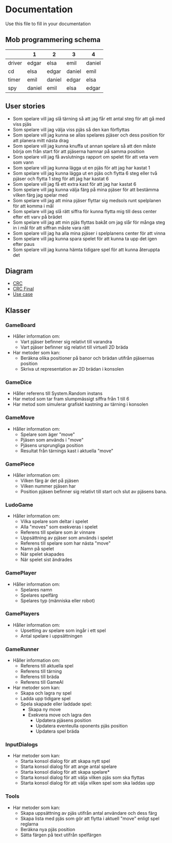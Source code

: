 # Documentation

Use this file to fill in your documentation
## Mob programmering schema
|   |  1 |  2 | 3  |  4 |
|---|---|---|---|---|
| driver  | edgar  | elsa  | emil  |  daniel |
| cd  |  elsa |  edgar |  daniel |  emil |
| timer  | emil  | daniel  | edgar  | elsa  |
| spy  | daniel  | emil  | elsa  |  edgar |


## User stories
* Som spelare vill jag slå tärning så att jag får ett antal steg för att gå med viss pjäs
* Som spelare vill jag välja viss pjäs så den kan förflyttas
* Som spelare vill jag kunna se allas spelares pjäser och dess position för att planera mitt nästa drag
* Som spelare vill jag kunna knuffa ut annan spelare så att den måste börja om från start för att pjäserna hamnar på samma position
* Som spelare vill jag få avslutnings rapport om spelet för att veta vem som vann
* Som spelare vill jag kunna lägga ut en pjäs för att jag har kastat 1
* Som spelare vill jag kunna lägga ut en pjäs och flytta 6 steg eller två pjäser och flytta 1 steg för att jag har kastat 6
* Som spelare vill jag få ett extra kast för att jag har kastat 6
* Som spelare vill jag kunna välja färg på mina pjäser för att bestämma vilken färg jag spelar med
* Som spelare vill jag att mina pjäser flyttar sig medsols runt spelplanen för att komma i mål
* Som spelare vill jag slå rätt siffra för kunna flytta mig till dess center efter ett varv på brädet
* Som spelare vill jag att min pjäs flyttas bakåt om jag slår för många steg in i mål för att siffran  måste vara rätt
* Som spelare vill jag ha alla mina pjäser i spelplanens center för att vinna
* Som spelare vill jag kunna spara spelet för att kunna ta upp det igen efter paus
* Som spelare vill jag kunna hämta tidigare spel för att kunna återuppta det

## Diagram
* <a href="https://viewer.diagrams.net/?highlight=0000ff&edit=_blank&layers=1&nav=1&title=CRCDiagram.drawio#Uhttps%3A%2F%2Fraw.githack.com%2FPGVSNH20%2Fludo-game-ludo1%2Fmain%2FDocumentation%2FCRCDiagram.drawio">CRC</a>
* <a href="https://viewer.diagrams.net/?highlight=0000ff&edit=_blank&layers=1&nav=1&title=CRCDiagram.drawio#Uhttps%3A%2F%2Fraw.githack.com%2FPGVSNH20%2Fludo-game-ludo1%2Fmain%2FDocumentation%2FCRCDiagram_final.drawio">CRC Final</a>
* <a href="https://viewer.diagrams.net/?highlight=0000ff&edit=_blank&layers=1&nav=1&title=CRCDiagram.drawio#Uhttps%3A%2F%2Fraw.githack.com%2FPGVSNH20%2Fludo-game-ludo1%2Fmain%2FDocumentation%2FUseCaseDiagram.drawio">Use case</a>

## Klasser
### GameBoard
* Håller information om:
  * Vart pjäser befinner sig relativt till varandra
  * Vart pjäser befinner sig relativt till virtuell 2D bräda
* Har metoder som kan:
  * Beräkna olika positioner på banor och brädan utifrån pjäsernas position
  * Skriva ut representation av 2D brädan i konsolen
### GameDice
* Håller referens till System.Random instans
* Har metod som tar fram slumpmässigt siffra från 1 till 6
* Har metod som simulerar grafiskt kastning av tärning i konsolen
### GameMove
* Håller information om:
  * Spelare som äger "move"
  * Pjäsen som används i "move"
  * Pjäsens ursprungliga position
  * Resultat från tärnings kast i aktuella "move"
### GamePiece
* Håller information om:
  * Vilken färg är det på pjäsen
  * Vilken nummer pjäsen har
  * Position pjäsen befinner sig relativt till start och slut av pjäsens bana.
### LudoGame
* Håller information om:
  * Vilka spelare som deltar i spelet
  * Alla "moves" som exekveras i spelet
  * Referens till spelare som är vinnare
  * Uppsättning av pjäser som används i spelet
  * Referens till spelare som har nästa "move"
  * Namn på spelet
  * När spelet skapades
  * När spelet sist ändrades
### GamePlayer
* Håller information om:
  * Spelares namn
  * Spelares spelfärg
  * Spelares typ (människa eller robot)
### GamePlayers
* Håller information om:
  * Upsetting av spelare som ingår i ett spel
  * Antal spelare i uppsättningen
### GameRunner
* Håller information om:
  * Referens till aktuella spel
  * Referens till tärning
  * Referens till bräda
  * Referens till GameAI
* Har metoder som kan:
  * Skapa och lagra ny spel
  * Ladda upp tidigare spel
  * Spela skapade eller laddade spel:
    * Skapa ny move
    * Exekvera move och lagra den
      * Updatera pjäsens position
      * Updatera eventeulla oponents pjäs position
      * Updatera spel bräda 
### InputDialogs
* Har metoder som kan:
  * Starta konsol dialog för att skapa nytt spel
  * Starta konsol dialog för att ange antal spelare
  * Starta konsol dialog för att skapa spelare*
  * Starta konsol dialog för att välja vilken pjäs som ska flyttas
  * Starta konsol dialog för att välja vilken spel som ska laddas upp
### Tools
* Har metoder som kan:
  * Skapa uppsättning av pjäs utifrån antal användare och dess färg
  * Skapa lista med pjäs som gör att flytta i aktuell "move" enligt spel reglarna
  * Beräkna nya pjäs position
  * Sätta färgen på text utifrån spelfärgen
